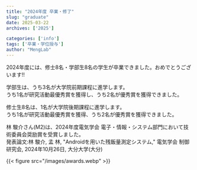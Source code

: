 ```yaml
---
title: "2024年度 卒業・修了"
slug: "graduate"
date: 2025-03-22
archives: ['2025']

categories: ['info']
tags: ['卒業・学位授与']
author: "MengLab"
---
```

2024年度には、修士8名・学部生8名の学生が卒業できました。おめでとうございます!!​

学部生は、うち3名が大学院前期課程に進学します。  
うち1名が研究活動最優秀賞を獲得し、うち2名が優秀賞を獲得できました。  

修士生8名は、1名が大学院後期課程に進学します。  
うち1名が研究活動最優秀賞を獲得、うち2名が優秀賞を獲得できました。  

林 駿介さん(M2)は、2024年度電気学会 電子・情報・システム部門において技術委員会奨励賞を受賞しました。  
発表論文:林 駿介, 孟 林, "Androidを用いた残飯量測定システム," 電気学会 制御研究会, 2024年10月26日, 大分大学(大分)

{{< figure src="/images/awards.webp" >}}
